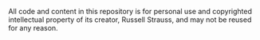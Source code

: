 All code and content in this repository is for personal use and copyrighted intellectual property of its creator, Russell Strauss, and may not be reused for any reason.
